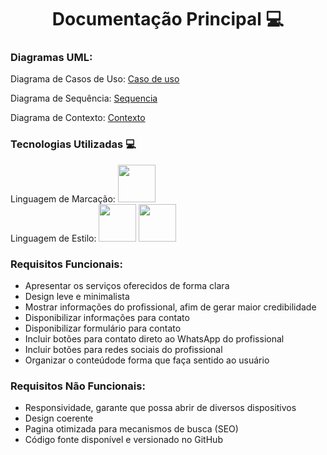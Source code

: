 <div align='center'>
<h1>Documentação Principal 💻</h1>
</div>

<h3>Diagramas UML:</h3>

Diagrama de Casos de Uso: <a href=https://github.com/mateus-cc/dsm-fatec-pi-grupo01/blob/documentação/Documentação/Diagramas/Caso%20de%20Uso/Diagrama%20de%20Caso%20de%20Uso.png>Caso de uso</a>

Diagrama de Sequência: <a href=#>Sequencia</a>

Diagrama de Contexto: <a href=https://github.com/mateus-cc/dsm-fatec-pi-grupo01/blob/main/Documentação/Diagramas/Contexto/Diagrama%20de%20Contexto%20-%20PI.png>Contexto</a>

<div>
<h3>Tecnologias Utilizadas 💻</h3>
Linguagem de Marcação: <img width='60' height='60' src="https://cdn.jsdelivr.net/gh/devicons/devicon@latest/icons/html5/html5-original-wordmark.svg"/>
</div>
<div display='inline'>
Linguagem de Estilo: <img width='60' height='60' src="https://cdn.jsdelivr.net/gh/devicons/devicon@latest/icons/css3/css3-original-wordmark.svg"/></img>
<img width='60' height='60' src="https://cdn.jsdelivr.net/gh/devicons/devicon@latest/icons/bootstrap/bootstrap-original.svg"/>
</div>

### Requisitos Funcionais:
<ul>
  <li>Apresentar os serviços oferecidos de forma clara</li>
  <li>Design leve e minimalista</li>
  <li>Mostrar informações do profissional, afim de gerar maior credibilidade</li>
  <li>Disponibilizar informações para contato</li>
  <li>Disponibilizar formulário para contato</li>
  <li>Incluir botões para contato direto ao WhatsApp do profissional</li>
  <li>Incluir botões para redes sociais do profissional</li>
  <li>Organizar o conteúdode forma que faça sentido ao usuário</li>
</ul>

### Requisitos Não Funcionais:
<ul>
  <li>Responsividade, garante que possa abrir de diversos dispositivos</li>
  <li>Design coerente</li>
  <li>Pagina otimizada para mecanismos de busca (SEO)</li>
  <li>Código fonte disponível e versionado no GitHub</li>
</ul>




